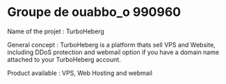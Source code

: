 # Groupe de ouabbo_o 990960

Name of the projet : TurboHeberg

General concept : TurboHeberg is a platform thats sell VPS and Website, including DDoS protection and webmail option if you have a domain name attached to your TurboHeberg account.

Product available : VPS, Web Hosting and webmail
